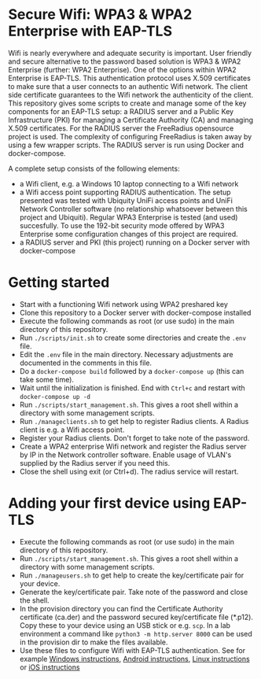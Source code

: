 # Secure Wifi: WPA3 & WPA2 Enterprise with EAP-TLS
Wifi is nearly everywhere and adequate security is important. User friendly and secure alternative to the password based solution is WPA3 & WPA2 Enterprise (further: WPA2 Enterprise). One of the options within WPA2 Enterprise is EAP-TLS. This authentication protocol uses X.509 certificates to make sure that a user connects to an authentic Wifi network. The client side certificate guarantees to the Wifi network the authenticity of the client. This repository gives some scripts to create and manage some of the key components for an EAP-TLS setup: a RADIUS server and a Public Key Infrastructure (PKI) for managing a Certificate Authority (CA) and managing X.509 certificates. For the RADIUS server the FreeRadius opensource project is used. The complexity of configuring FreeRadius is taken away by using a few wrapper scripts. The RADIUS server is run using Docker and docker-compose.

A complete setup consists of the following elements:
- a Wifi client, e.g. a Windows 10 laptop connecting to a Wifi network
- a Wifi access point supporting RADIUS authentication. The setup presented was tested with Ubiquity UniFi access points and UniFi Network Controller software (no relationship whatsoever between this project and Ubiquiti). Regular WPA3 Enterprise is tested (and used) succesfully. To use the 192-bit security mode offered by WPA3 Enterprise some configuration changes of this project are required.
- a RADIUS server and PKI (this project) running on a Docker server with docker-compose

# Getting started
- Start with a functioning Wifi network using WPA2 preshared key
- Clone this repository to a Docker server with docker-compose installed
- Execute the following commands as root (or use sudo) in the main directory of this repository.
- Run `./scripts/init.sh` to create some directories and create the `.env` file.
- Edit the `.env` file in the main directory. Necessary adjustments are documented in the comments in this file.
- Do a `docker-compose build` followed by a `docker-compose up` (this can take some time).
- Wait until the initialization is finished. End with `Ctrl+c` and restart with `docker-compose up -d`
- Run `./scripts/start_management.sh`. This gives a root shell within a directory with some management scripts.
- Run `./manageclients.sh` to get help to register Radius clients. A Radius client is e.g. a Wifi access point.
- Register your Radius clients. Don't forget to take note of the password.
- Create a WPA2 enterprise Wifi network and register the Radius server by IP in the Network controller software. Enable usage of VLAN's supplied by the Radius server if you need this.
- Close the shell using exit (or Ctrl+d).  The radius service will restart.

# Adding your first device using EAP-TLS 
- Execute the following commands as root (or use sudo) in the main directory of this repository.
- Run `./scripts/start_management.sh`. This gives a root shell within a directory with some management scripts.
- Run `./manageusers.sh` to get help to create the key/certificate pair for your device.
- Generate the key/certificate pair. Take note of the password and close the shell.
- In the provision directory you can find the Certificate Authority certificate (ca.der) and the password secured key/certificate file (*.p12). Copy these to your device using an USB stick or e.g. `scp`. In a lab environment a command like `python3 -m http.server 8000` can be used in the provision dir to make the files available.
- Use these files to configure Wifi with EAP-TLS authentication. See for example [Windows instructions](docs/windows.md), [Android instructions](docs/android.md), [Linux instructions](docs/linux.md) or [iOS instructions](docs/ios.md)
